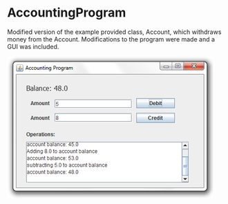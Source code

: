 # AccountingProgram
Modified version of the example provided class, Account, which withdraws money from the Account. Modifications to the program were made and a GUI was included.

<img src="../screenshots/accountprogramScreen.png" />
